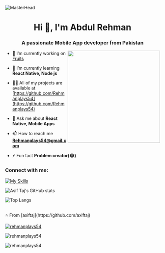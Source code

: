 ![MasterHead](https://media.dev.to/cdn-cgi/image/width=1000,height=420,fit=cover,gravity=auto,format=auto/https%3A%2F%2Fdev-to-uploads.s3.amazonaws.com%2Fuploads%2Farticles%2Fr361t7wd0719vbuxaib0.png)
<h1 align="center">Hi 👋, I'm Abdul Rehman</h1>
<h3 align="center">A passionate Mobile App developer from Pakistan</h3>

 <img align="right" with="100" height="300" src="https://camo.githubusercontent.com/e0f095b942a931f7218f2e9af6a18c791f6d7724b2e524c6509626e3fd7541b5/68747470733a2f2f63646e2e73686f706966792e636f6d2f732f66696c65732f312f303537382f333639362f313939372f742f392f6173736574732f6c6f6669626f792e6769663f763d313033343631373635323137383935383335303531363830373032323739"  /> </p>

- 🔭 I’m currently working on [Fruits](https://github.com/Rehmanplays54/fruits)

- 🌱 I’m currently learning **React Native, Node js**

- 👨‍💻 All of my projects are available at [https://github.com/Rehmanplays54](https://github.com/Rehmanplays54)

- 💬 Ask me about **React Native, Mobile Apps**

- 📫 How to reach me **Rehmanplays54@gmail.com**

- ⚡ Fun fact **Problem creator(😂)**

<h3 align="left">Connect with me:</h3>

[![My Skills](https://skillicons.dev/icons?i=react,nodejs,tailwind,nextjs,express,androidstudio,java,mongodb,firebase,github,git,postman,figma,ai&perline=5)](https://skillicons.dev)

![Asif Taj's GitHub stats](https://github-readme-stats.vercel.app/api?username=Rehmanplays54&show_icons=true&theme=dark)

![Top Langs](https://github-readme-stats.vercel.app/api/top-langs/?username=Rehmanplays54&theme=dark)


<br>
⭐️ From [axiftaj](https://github.com/axiftaj)

<p align="left"> <a href="https://github.com/ryo-ma/github-profile-trophy"><img src="https://github-profile-trophy.vercel.app/?username=rehmanplays54" alt="rehmanplays54" /></a> </p>

<p><img align="center" src="https://github-readme-stats.vercel.app/api/top-langs?username=rehmanplays54&show_icons=true&locale=en&layout=compact" alt="rehmanplays54" /></p>

<p><img align="center" src="https://github-readme-streak-stats.herokuapp.com/?user=rehmanplays54&" alt="rehmanplays54" /></p>
